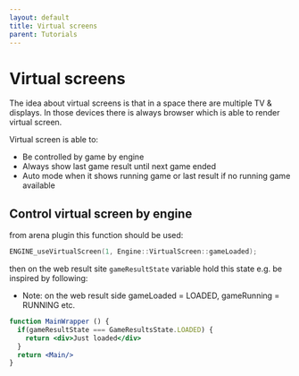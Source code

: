 ```yaml
---
layout: default
title: Virtual screens
parent: Tutorials
---
```


# Virtual screens
The idea about virtual screens is that in a space there are multiple TV & displays.
In those devices there is always browser which is able to render virtual screen.

Virtual screen is able to:
 - Be controlled by game by engine
 - Always show last game result until next game ended
 - Auto mode when it shows running game or last result if no running game available

## Control virtual screen by engine
from arena plugin this function should be used:
```cpp
ENGINE_useVirtualScreen(1, Engine::VirtualScreen::gameLoaded);
```

then on the web result site ```gameResultState``` variable hold this state e.g.
be inspired by following:

- Note: on the web result side gameLoaded = LOADED, gameRunning = RUNNING etc.

```jsx
function MainWrapper () {
  if(gameResultState === GameResultsState.LOADED) {
    return <div>Just loaded</div>
  }
  return <Main/>
}
```